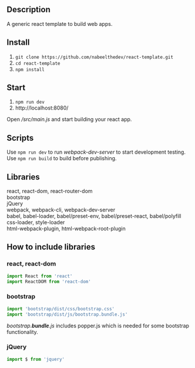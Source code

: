 ## Description

A generic react template to build web apps.

## Install

1. `git clone https://github.com/nabeelthedev/react-template.git`
2. `cd react-template`
3. `npm install`

## Start

1. `npm run dev`
2. http://localhost:8080/

Open _/src/main.js_ and start building your react app.

## Scripts

Use `npm run dev` to run _webpack-dev-server_ to start development testing.<br/>
Use `npm run build` to build before publishing.

## Libraries

react, react-dom, react-router-dom<br/>
bootstrap<br/>
jQuery<br/>
webpack, webpack-cli, webpack-dev-server<br/>
babel, babel-loader, babel/preset-env, babel/preset-react, babel/polyfill<br/>
css-loader, style-loader<br/>
html-webpack-plugin, html-webpack-root-plugin

## How to include libraries

### react, react-dom

```javascript
import React from 'react'
import ReactDOM from 'react-dom'
```

### bootstrap

```javascript
import 'bootstrap/dist/css/bootstrap.css'
import 'bootstrap/dist/js/bootstrap.bundle.js'
```

_bootstrap.**bundle**.js_ includes popper.js which is needed for some bootstrap functionality.

### jQuery

```javascript
import $ from 'jquery'
```
